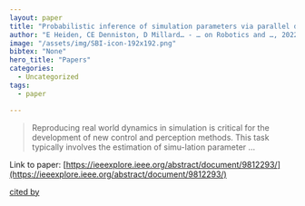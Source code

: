 ```yaml
---
layout: paper
title: "Probabilistic inference of simulation parameters via parallel differentiable simulation"
author: "E Heiden, CE Denniston, D Millard… - … on Robotics and …, 2022 - ieeexplore.ieee.org"
image: "/assets/img/SBI-icon-192x192.png"
bibtex: "None"
hero_title: "Papers"
categories:
  - Uncategorized
tags:
  - paper

---
```

>Reproducing real world dynamics in simulation is critical for the development of new control and perception methods. This task typically involves the estimation of simu-lation parameter …

Link to paper: [https://ieeexplore.ieee.org/abstract/document/9812293/](https://ieeexplore.ieee.org/abstract/document/9812293/)

[cited by](https://scholar.google.com/scholar?cites=12840410202137009091&as_sdt=2005&sciodt=0,5&hl=en&num=20)
